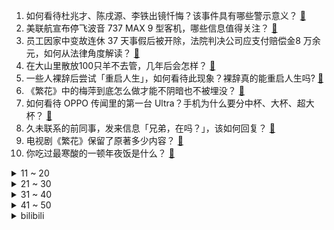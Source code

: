 1. 如何看待杜兆才、陈戌源、李铁出镜忏悔？该事件具有哪些警示意义？ [:link:](https://www.zhihu.com/question/638128768)
2. 美联航宣布停飞波音 737 MAX 9 型客机，哪些信息值得关注？ [:link:](https://www.zhihu.com/question/638468176)
3. 员工因家中变故连休 37 天事假后被开除，法院判决公司应支付赔偿金8 万余元，如何从法律角度解读？ [:link:](https://www.zhihu.com/question/637998723)
4. 在大山里散放100只羊不去管，几年后会怎样？ [:link:](https://www.zhihu.com/question/610584934)
5. 一些人裸辞后尝试「重启人生」，如何看待此现象？裸辞真的能重启人生吗? [:link:](https://www.zhihu.com/question/638489426)
6. 《繁花》中的梅萍到底怎么做才能不阴暗也不被埋没？ [:link:](https://www.zhihu.com/question/638476171)
7. 如何看待 OPPO 传闻里的第一台 Ultra？手机为什么要分中杯、大杯、超大杯？ [:link:](https://www.zhihu.com/question/637991551)
8. 久未联系的前同事，发来信息「兄弟，在吗？」，该如何回复？ [:link:](https://www.zhihu.com/question/637992366)
9. 电视剧《繁花》保留了原著多少内容？ [:link:](https://www.zhihu.com/question/637551385)
10. 你吃过最寒酸的一顿年夜饭是什么？ [:link:](https://www.zhihu.com/question/637938540)
<details>
<summary>11 ~ 20</summary>

11. 媒体刊文《文章发了一大堆，学历有了，能力呢？》，称论文发得多，不代表工作能力足够出色，如何看待该观点？ [:link:](https://www.zhihu.com/question/638143865)
12. 以色列军方表示，哈马斯在加沙地带北部的军事力量已被瓦解，哪些信息值得关注？ [:link:](https://www.zhihu.com/question/638485590)
13. 新研究指向未经搜索的区域，称「预计最快 10 天找到马航 MH370」，如何看待此事？可能性有多大？ [:link:](https://www.zhihu.com/question/638488422)
14. 人到中年，我们失去了什么？ [:link:](https://www.zhihu.com/question/637631923)
15. 清华北大延长开放时间、扩大开放范围，如何看待名校研学热潮？会对孩子教育有哪些影响？ [:link:](https://www.zhihu.com/question/638487076)
16. 手机卫星通讯已经开始卷起来了，大家说实话，这项技术会成为主流吗？ [:link:](https://www.zhihu.com/question/637598410)
17. 还有人记得童年的动画片都叫什么吗？ [:link:](https://www.zhihu.com/question/617880807)
18. 《繁花》菱红为什么走了？ [:link:](https://www.zhihu.com/question/638275847)
19. 如何看待武汉大学最新发布的博士学位论文质量管理措施，对博士毕业影响有多大？ [:link:](https://www.zhihu.com/question/637972767)
20. 《百年孤独》经典在何处？ [:link:](https://www.zhihu.com/question/618828622)
</details>
<details>
<summary>21 ~ 30</summary>

21. 美邦服饰「二代」让位，接任 7 年亏损超 32 亿，创始人老爸重新被提名董事，哪些信息值得关注？ [:link:](https://www.zhihu.com/question/638413005)
22. 如何看待Vue作者尤雨溪怒喷React新版文档？ [:link:](https://www.zhihu.com/question/638475234)
23. 二战期间发生过哪些非常有趣的事情？ [:link:](https://www.zhihu.com/question/450165644)
24. 《繁花》中李李为什么把汪小姐的邮票集卖了？ [:link:](https://www.zhihu.com/question/638390851)
25. 罗曼罗兰说：“世界上只有一种英雄主义，就是看清生活的真相之后依然热爱生活”。那么“真相”是什么？ [:link:](https://www.zhihu.com/question/366655138)
26. 电视剧《繁花》第 25-26 集拍得如何？有哪些值得关注的剧情点？ [:link:](https://www.zhihu.com/question/638366840)
27. 如果《灌篮高手》的篮球馆打架事件，被打了一耳光的是晴子不是彩子，后续会怎么发展? [:link:](https://www.zhihu.com/question/349825422)
28. 《原神》砂糖的学术水平相当于现实的什么级别，阿贝多呢？ [:link:](https://www.zhihu.com/question/637911658)
29. 媒体评南方小土豆争议，称「别让刚火出圈的哈尔滨因热梗破功」，如何评价此事？ [:link:](https://www.zhihu.com/question/637951079)
30. 有什么事是买车之后才懂的？ [:link:](https://www.zhihu.com/question/637533753)
</details>
<details>
<summary>31 ~ 40</summary>

31. 2024年大模型基础设施领域（训练、推理、硬件）有什么值得关注研究方向？ [:link:](https://www.zhihu.com/question/637480772)
32. 多栖发展，范志毅出演王家卫电视剧《繁花》，对此你作何评价？ [:link:](https://www.zhihu.com/question/637254411)
33. 央行、金融监管总局发文，支持住房租赁供给侧结构性改革，加大住房租赁开发建设信贷支持力度，有何影响？ [:link:](https://www.zhihu.com/question/638238779)
34. 外交部称「中方决定对 5 家美国军工企业实施制裁」，透露了哪些信息？ [:link:](https://www.zhihu.com/question/638471346)
35. 微软砍掉了哪些大家喜欢的功能？ [:link:](https://www.zhihu.com/question/344329720)
36. 广西砂糖橘发往东北，部分景区对东北人免费，多省份“蹭热度”，哈尔滨和广西的联动有哪些积极作用? [:link:](https://www.zhihu.com/question/638303195)
37. 如何评价 2024 年上海英语春考? [:link:](https://www.zhihu.com/question/578828464)
38. 如果经济可以，你是先买车，还是先买房？ [:link:](https://www.zhihu.com/question/634652781)
39. 扎克伯格近两个月每个交易日都在出售其 Meta 的持股，套现逾 4 亿美元，哪些信息值得关注？ [:link:](https://www.zhihu.com/question/638494053)
40. 《三体》里面最浪漫的一句话是什么？ [:link:](https://www.zhihu.com/question/38386444)
</details>
<details>
<summary>41 ~ 50</summary>

41. 「新能源车」时代引导的「智能化」汽车浪潮是否卷错了方向？ [:link:](https://www.zhihu.com/question/638470275)
42. 为什么当下素人综艺在内娱更容易杀出重围？是国内观众审美变了吗？ [:link:](https://www.zhihu.com/question/638483181)
43. 中小银行密集跟降存款利率，2024 年存款利率还会降吗？ [:link:](https://www.zhihu.com/question/638128672)
44. 警方通报「东航乘客机舱内大闹」，一人被行政拘留，一人被罚款，如何看待此事？ [:link:](https://www.zhihu.com/question/638129527)
45. 韩方称朝鲜进行「海岸炮射击」，朝鲜否认称「炸药爆破」，哪些信息值得关注？ [:link:](https://www.zhihu.com/question/638492804)
46. 日本能登半岛地震导致部分海域变成陆地，如何从科学角度进行解释？会带来哪些影响？ [:link:](https://www.zhihu.com/question/638496523)
47. 黄金储备实现「十四连增」，去年 12 月黄金储备环比上升 29 万盎司，哪些信息值得关注？ [:link:](https://www.zhihu.com/question/638486210)
48. 自媒体博主说 HR 让她不要对工作有期待，期待是毒药，你认为打工人到底应不应该在工作当中追逐意义感？ [:link:](https://www.zhihu.com/question/638262931)
49. 编程更多的是需要记还是自己创造？ [:link:](https://www.zhihu.com/question/631509079)
50. 电影《非诚勿扰 3》能说明冯小刚江郎才尽了吗？ [:link:](https://www.zhihu.com/question/637606754)
</details><details>
<summary>bilibili</summary>

</details>